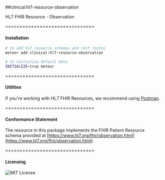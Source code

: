 ##clinical:hl7-resource-observation

HL7 FHIR Resource - Observation

===============================
#### Installation  

````bash
# to add hl7 resource schemas and rest routes
meteor add clinical:hl7-resource-observation

# to initialize default data
INITIALIZE=true meteor
````

===============================
#### Utilities  

If you're working with HL7 FHIR Resources, we recommend using [Postman](https://chrome.google.com/webstore/detail/postman/fhbjgbiflinjbdggehcddcbncdddomop?hl=en).

===============================
#### Conformance Statement  

The resource in this package implements the FHIR Patient Resource schema provided at  [https://www.hl7.org/fhir/observation.html](https://www.hl7.org/fhir/observation.html).  

===============================
#### Licensing  

![MIT License](https://img.shields.io/badge/license-MIT-blue.svg)
